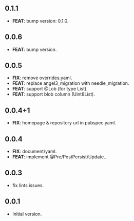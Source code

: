 ## 0.1.1

 - **FEAT**: bump version: 0.1.0.

## 0.0.6

 - **FEAT**: bump version.

## 0.0.5

 - **FIX**: remove overrides.yaml.
 - **FEAT**: replace angel3_migration with needle_migration.
 - **FEAT**: support @Lob (for type List<int>).
 - **FEAT**: support blob column (Uint8List).

## 0.0.4+1

 - **FIX**: homepage & repository url in pubspec.yaml.

## 0.0.4

 - **FIX**: document/yaml.
 - **FEAT**: implement @Pre/PostPersist/Update...

## 0.0.3

* fix lints issues.

## 0.0.1

* Initial version.
